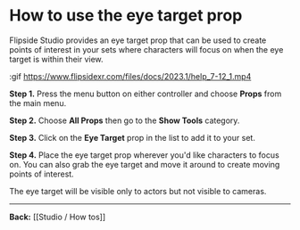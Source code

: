 # How to use the eye target prop

Flipside Studio provides an eye target prop that can be used to create points of interest in your sets where characters will focus on when the eye target is within their view.

:gif https://www.flipsidexr.com/files/docs/2023.1/help_7-12_1.mp4

**Step 1.** Press the menu button on either controller and choose **Props** from the main menu.

**Step 2.** Choose **All Props** then go to the **Show Tools** category.

**Step 3.** Click on the **Eye Target** prop in the list to add it to your set.

**Step 4.** Place the eye target prop wherever you'd like characters to focus on. You can also grab the eye target and move it around to create moving points of interest.

The eye target will be visible only to actors but not visible to cameras.

---

**Back:** [[Studio / How tos]]
